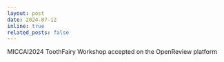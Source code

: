 ```yaml
---
layout: post
date: 2024-07-12
inline: true
related_posts: false
---
```


MICCAI2024 ToothFairy Workshop accepted on the OpenReview platform